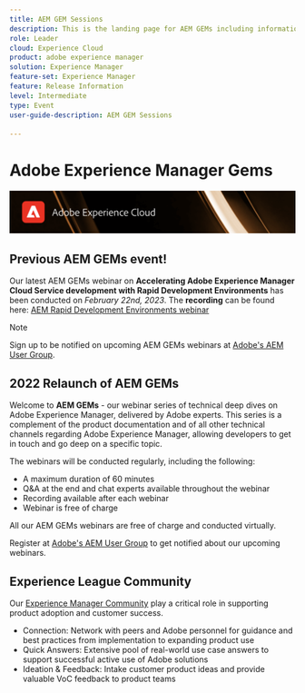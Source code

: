 ```yaml
---
title: AEM GEM Sessions
description: This is the landing page for AEM GEMs including information on the webinar series and registration info, previous and upcoming webinars
role: Leader
cloud: Experience Cloud
product: adobe experience manager
solution: Experience Manager
feature-set: Experience Manager
feature: Release Information
level: Intermediate
type: Event
user-guide-description: AEM GEM Sessions

---
```

# Adobe Experience Manager Gems

<img alt="Digital Experiences" src="./assets/ADX_Gems.png"/>

## Previous AEM GEMs event!

<!---  Remove the comment marks, and put the upcoming event in the below table

<table style="max-width: 1214px;">
<tr>
  <td style="vertical-align: top;">
    <a href="https://www.youtube.com/watch?v=f1T9XU9TCJU">
      <img alt="Experience League LIVE Oct 25" src="assets/Oct25_2022_exl_live_banner_web_1920_WebBanner.png">
    </a>
    <div>
      <a href="https://www.youtube.com/watch?v=f1T9XU9TCJU">
        <strong>Deliver the right offer at the right time with decision management</strong>
      </a>
      <br/><em>with Sandra Hausmann, Ben Tepfer, Brandon Poyfair, and Jason Hickey</em>
      <br/><em>October 25, 2022</em>
    </div>
  </td>
</tr>
</table>

--->
Our latest AEM GEMs webinar on **Accelerating Adobe Experience Manager Cloud Service development with Rapid Development Environments** has been conducted on *February 22nd, 2023*. 
The **recording** can be found here: [AEM Rapid Development Environments webinar](/help/gems2023/Rapid-Development-Environments.md)

>[!NOTE]
>
> Sign up to be notified on upcoming AEM GEMs webinars at [Adobe's AEM User Group](https://aem-augs.adobe.com/).

## 2022 Relaunch of AEM GEMs

Welcome to **AEM GEMs** - our webinar series of technical deep dives on Adobe Experience Manager, delivered by Adobe experts. This series is a complement of the product documentation and of all other technical channels regarding Adobe Experience Manager, allowing developers to get in touch and go deep on a specific topic. 

The webinars will be conducted regularly, including the following:

* A maximum duration of 60 minutes
* Q&A at the end and chat experts available throughout the webinar
* Recording available after each webinar
* Webinar is free of charge

All our AEM GEMs webinars are free of charge and conducted virtually. 

Register at [Adobe's AEM User Group](https://aem-augs.adobe.com/) to get notified about our upcoming webinars.

## Experience League Community

Our [Experience Manager Community](https://experienceleaguecommunities.adobe.com/t5/adobe-experience-manager/ct-p/adobe-experience-manager-community) play a critical role in supporting product adoption and customer success.

* Connection: Network with peers and Adobe personnel for guidance and best practices from implementation to expanding product use
* Quick Answers: Extensive pool of real-world use case answers to support successful active use of Adobe solutions
* Ideation & Feedback: Intake customer product ideas and provide valuable VoC feedback to product teams


